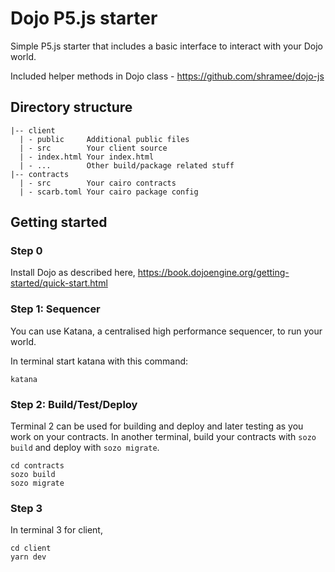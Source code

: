 # Dojo P5.js starter

Simple P5.js starter that includes a basic interface to interact with your Dojo world.

Included helper methods in Dojo class - https://github.com/shramee/dojo-js

## Directory structure

```
|-- client 
  | - public     Additional public files
  | - src        Your client source
  | - index.html Your index.html
  | - ...        Other build/package related stuff
|-- contracts
  | - src        Your cairo contracts
  | - scarb.toml Your cairo package config
```

## Getting started

### Step 0

Install Dojo as described here,
https://book.dojoengine.org/getting-started/quick-start.html

### Step 1: Sequencer

You can use Katana, a centralised high performance sequencer, to run your world.

In terminal start katana with this command:

```
katana
```

### Step 2: Build/Test/Deploy

Terminal 2 can be used for building and deploy and later testing as you work on your contracts.
In another terminal, build your contracts with `sozo build` and deploy with `sozo migrate`.

```
cd contracts
sozo build
sozo migrate
```

### Step 3

In terminal 3 for client,

```
cd client
yarn dev
```
